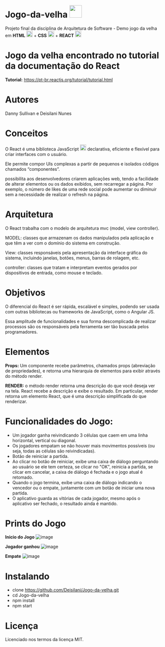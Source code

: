 # Jogo-da-velha <img src="https://user-images.githubusercontent.com/53665910/204693283-63d40418-46d0-477f-be0c-5fa72fe0c154.png" width="40" height="40"/>

Projeto final da disciplina de Arquitetura de Software - Demo jogo da velha em **HTML** <img src="https://cdn-icons-png.flaticon.com/512/5968/5968267.png" width="20" height="20"/> + **CSS** <img src="https://cdn-icons-png.flaticon.com/512/5968/5968242.png" width="20" height="20"/> + **REACT**   <img src="https://user-images.githubusercontent.com/53665910/204693043-fc33a4d1-a897-4561-8782-372241cd2b40.png" width="20" height="20"/>


# Jogo da velha encontrado no tutorial da documentação do React
**Tutorial:** https://pt-br.reactjs.org/tutorial/tutorial.html


# Autores
Danny Sullivan e Deisilani Nunes

# Conceitos
O React é uma biblioteca JavaScript <img src="https://cdn-icons-png.flaticon.com/512/5968/5968292.png" width="20" height="20"/>  declarativa, eficiente e flexível para criar interfaces com o usuário. 

Ele permite compor UIs complexas a partir de pequenos e isolados códigos chamados “componentes”.

possibilita aos desenvolvedores criarem aplicações web, tendo a facilidade de alterar elementos ou os dados exibidos, sem recarregar a página. Por exemplo, o número de likes de uma rede social pode aumentar ou diminuir sem a necessidade de realizar o refresh na página.

# Arquitetura 
O React trabalha com o modelo de arquitetura mvc (model, view controller).

MODEL: classes que armazenam os dados manipulados pela aplicação e que têm a ver com o domínio do sistema em construção. 

View: classes responsáveis pela apresentação da interface gráfica do sistema, incluindo janelas, botões, menus, barras de rolagem, etc.

controller: classes que tratam e interpretam eventos gerados por dispositivos de entrada, como mouse e teclado.

# Objetivos
O diferencial do React é ser rápida, escalável e simples, podendo ser usada com outras bibliotecas ou frameworks de JavaScript, como o Angular JS. 

Essa amplitude de funcionalidades e sua forma descomplicada de realizar processos são os responsáveis pela ferramenta ser tão buscada pelos programadores.

# Elementos

**Props:** Um componente recebe parâmetros, chamados props (abreviação de propriedades), e retorna uma hierarquia de elementos para exibir através do método render.

**RENDER:** o método render retorna uma descrição do que você deseja ver na tela. React recebe a descrição e exibe o resultado. Em particular, render retorna um elemento React, que é uma descrição simplificada do que renderizar.



# Funcionalidades do Jogo:

- Um jogador ganha reivindicando 3 células que caem em uma linha horizontal, vertical ou diagonal.
- Os jogadores empatam se não houver mais movimentos possíveis (ou seja, todas as células são reivindicadas).
- Botão de reiniciar a partida.
- Ao clicar no botão de reiniciar, exibe uma caixa de diálogo perguntando ao usuário se ele tem certeza, se clicar no "OK", reinicia a partida, se clicar em cancelar, a caixa de diálogo é fechada e o jogo atual é retomado.
- Quando o jogo termina, exibe uma caixa de diálogo indicando o vencedor ou o empate, juntamente com um botão de iniciar uma nova partida.
- O aplicativo guarda as vitórias de cada jogador, mesmo após o aplicativo ser fechado, o resultado ainda é mantido.

# **Prints do Jogo**

**Inicio do Jogo**
![image](https://user-images.githubusercontent.com/53665910/205099800-81baedb3-d52d-47b3-940b-fcea769a0670.png)


**Jogador ganhou** 
![image](https://user-images.githubusercontent.com/53665910/205099978-76b578aa-a0fd-4462-94c9-25dcad47832a.png)


**Empate** 
![image](https://user-images.githubusercontent.com/53665910/205100200-7f080db0-a126-46a8-b892-af84f4239a8a.png)


# Instalando

- clone https://github.com/Deisilani/Jogo-da-velha.git
- cd Jogo-da-velha
- npm install
- npm start 


# Licença
Licenciado nos termos da licença MIT.


